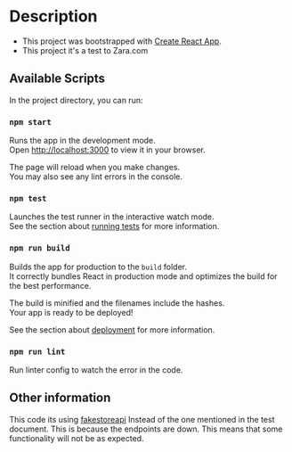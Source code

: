 # Description

- This project was bootstrapped with [Create React App](https://github.com/facebook/create-react-app).
- This project it's a test to Zara.com

## Available Scripts

In the project directory, you can run:

### `npm start`

Runs the app in the development mode.\
Open [http://localhost:3000](http://localhost:3000) to view it in your browser.

The page will reload when you make changes.\
You may also see any lint errors in the console.

### `npm test`

Launches the test runner in the interactive watch mode.\
See the section about [running tests](https://facebook.github.io/create-react-app/docs/running-tests) for more information.

### `npm run build`

Builds the app for production to the `build` folder.\
It correctly bundles React in production mode and optimizes the build for the best performance.

The build is minified and the filenames include the hashes.\
Your app is ready to be deployed!

See the section about [deployment](https://facebook.github.io/create-react-app/docs/deployment) for more information.

### `npm run lint`

Run linter config to watch the error in the code.

## Other information

This code its using [fakestoreapi](https://fakestoreapi.com/) Instead of the one mentioned in the test document. This is because the endpoints are down. This means that some functionality will not be as expected.
